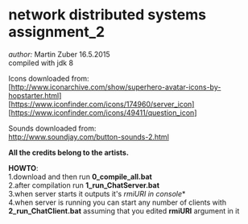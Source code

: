 # network distributed systems assignment_2

_author:_ Martin Zuber 16.5.2015  
compiled with jdk 8  

Icons downloaded from:  
[http://www.iconarchive.com/show/superhero-avatar-icons-by-hopstarter.html]  
[https://www.iconfinder.com/icons/174960/server_icon]  
[https://www.iconfinder.com/icons/49411/question_icon]  

Sounds downloaded from:  
http://www.soundjay.com/button-sounds-2.html  

**All the credits belong to the artists.**  


**HOWTO**:  
1.download and then run **0_compile_all.bat**    
2.after compilation run **1_run_ChatServer.bat**  
3.when server starts it outputs it's **rmiURI* in console**  
4.when server is running you can start any number of clients with **2_run_ChatClient.bat** assuming that you edited **rmiURI** argument in it  
